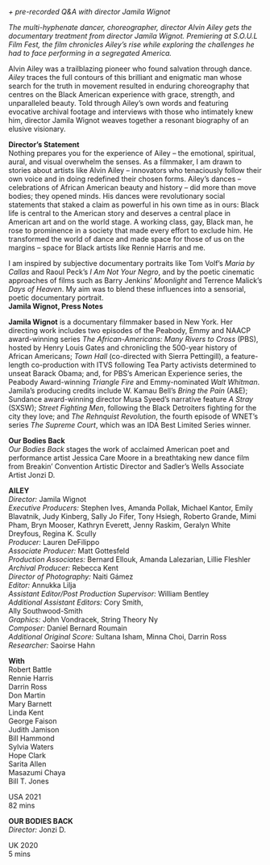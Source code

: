 
_+ pre-recorded Q&A with director Jamila Wignot_

_The multi-hyphenate dancer, choreographer, director Alvin Ailey gets the documentary treatment from director Jamila Wignot. Premiering at S.O.U.L Film Fest, the film chronicles Ailey’s rise while exploring the challenges he had to face performing in a segregated America._

Alvin Ailey was a trailblazing pioneer who found salvation through dance. _Ailey_ traces the full contours of this brilliant and enigmatic man whose search for the truth in movement resulted in enduring choreography that centres on the Black American experience with grace, strength, and unparalleled beauty. Told through Ailey’s own words and featuring evocative archival footage and interviews with those who intimately knew him, director Jamila Wignot weaves together a resonant biography of an elusive visionary.<br>

**Director’s Statement**<br>
Nothing prepares you for the experience of Ailey – the emotional, spiritual, aural, and visual overwhelm the senses. As a filmmaker, I am drawn to stories about artists like Alvin Ailey – innovators who tenaciously follow their own voice and in doing redefined their chosen forms. Ailey’s dances – celebrations of African American beauty and history – did more than move bodies; they opened minds. His dances were revolutionary social statements that staked a claim as powerful in his own time as in ours: Black life is central to the American story and deserves a central place in American art and on the world stage. A working class, gay, Black man, he rose to prominence in a society that made every effort to exclude him. He transformed the world of dance and made space for those of us on the margins – space for Black artists like Rennie Harris and me.

I am inspired by subjective documentary portraits like Tom Volf’s _Maria by Callas_ and Raoul Peck’s _I Am Not Your Negro_, and by the poetic cinematic approaches of films such as Barry Jenkins’ _Moonlight_ and Terrence Malick’s _Days of Heaven_. My aim was to blend these influences into a sensorial, poetic documentary portrait.<br>
**Jamila Wignot, Press Notes**<br>

**Jamila Wignot** is a documentary filmmaker based in New York. Her directing work includes two episodes of the Peabody, Emmy and NAACP award-winning series _The African-Americans: Many Rivers to Cross_ (PBS), hosted by Henry Louis Gates and chronicling the 500-year history of African Americans; _Town Hall_ (co-directed with Sierra Pettingill), a feature-length co-production with ITVS following Tea Party activists determined to unseat Barack Obama; and, for PBS’s American Experience series, the Peabody Award-winning _Triangle Fire_ and Emmy-nominated _Walt Whitman_. Jamila’s producing credits include W. Kamau Bell’s _Bring the Pain_ (A&E); Sundance award-winning director Musa Syeed’s narrative feature _A Stray_ (SXSW); _Street Fighting Men_, following the Black Detroiters fighting for the city they love; and _The Rehnquist Revolution_, the fourth episode of WNET’s series _The Supreme Court_, which was an IDA Best Limited Series winner.<br>

**Our Bodies Back**<br>
_Our Bodies Back_ stages the work of acclaimed American poet and performance artist Jessica Care Moore in a breathtaking new dance film from Breakin’ Convention Artistic Director and Sadler’s Wells Associate Artist  Jonzi D.<br>

**AILEY**<br>
_Director:_ Jamila Wignot<br>
_Executive Producers:_ Stephen Ives, Amanda Pollak, Michael Kantor, Emily Blavatnik, Judy Kinberg, Sally Jo Fifer, Tony Hsiegh, Roberto Grande, Mimi Pham, Bryn Mooser, Kathryn Everett, Jenny Raskim, Geralyn White Dreyfous, Regina K. Scully<br>
_Producer:_ Lauren DeFilippo<br>
_Associate Producer:_ Matt Gottesfeld<br>
_Production Associates:_ Bernard Ellouk, Amanda Lalezarian, Lillie Fleshler<br>
_Archival Producer:_ Rebecca Kent<br>
_Director of Photography:_ Naiti Gámez<br>
_Editor:_ Annukka Lilja<br>
_Assistant Editor/Post Production Supervisor:_ William Bentley<br>
_Additional Assistant Editors:_ Cory Smith,  
Ally Southwood-Smith<br>
_Graphics:_ John Vondracek, String Theory Ny<br>
_Composer:_ Daniel Bernard Roumain<br>
_Additional Original Score:_ Sultana Isham,  Minna Choi, Darrin Ross<br>
_Researcher:_ Saoirse Hahn<br>

**With**<br>
Robert Battle<br>
Rennie Harris<br>
Darrin Ross<br>
Don Martin<br>
Mary Barnett<br>
Linda Kent<br>
George Faison<br>
Judith Jamison<br>
Bill Hammond<br>
Sylvia Waters<br>
Hope Clark<br>
Sarita Allen<br>
Masazumi Chaya<br>
Bill T. Jones<br>

USA 2021<br>
82 mins<br>

**OUR BODIES BACK**<br>
_Director:_ Jonzi D.

UK 2020<br>
5 mins
<!--stackedit_data:
eyJoaXN0b3J5IjpbLTEyODgxOTA0NTVdfQ==
-->